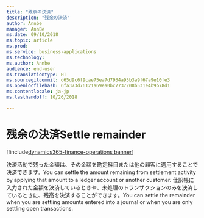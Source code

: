 ```yaml
---
title: "残余の決済"
description: "残余の決済"
author: Annbe
manager: AnnBe
ms.date: 09/10/2018
ms.topic: article
ms.prod: 
ms.service: business-applications
ms.technology: 
ms.author: Annbe
audience: end-user
ms.translationtype: HT
ms.sourcegitcommit: d65d9c6f9cae75ea7d7934a95b3a9f67a9e10fe3
ms.openlocfilehash: 6fa373d76121a69ea0bc7737208b531e4b9b78d1
ms.contentlocale: ja-jp
ms.lasthandoff: 10/26/2018

---
```

#  <a name="settle-remainder"></a><span data-ttu-id="438c5-103">残余の決済</span><span class="sxs-lookup"><span data-stu-id="438c5-103">Settle remainder</span></span>

[!include[dynamics365-finance-operations banner](../includes/dynamics365-finance-operations.md)]

<span data-ttu-id="438c5-104">決済活動で残った金額は、その金額を勘定科目または他の顧客に適用することで決済できます。</span><span class="sxs-lookup"><span data-stu-id="438c5-104">You can settle the amount remaining from settlement activity by applying that amount to a ledger account or another customer.</span></span> <span data-ttu-id="438c5-105">仕訳帳に入力された金額を決済しているときや、未処理のトランザクションのみを決済しているときに、残高を決済することができます。</span><span class="sxs-lookup"><span data-stu-id="438c5-105">You can settle the remainder when you are settling amounts entered into a journal or when you are only settling open transactions.</span></span>

